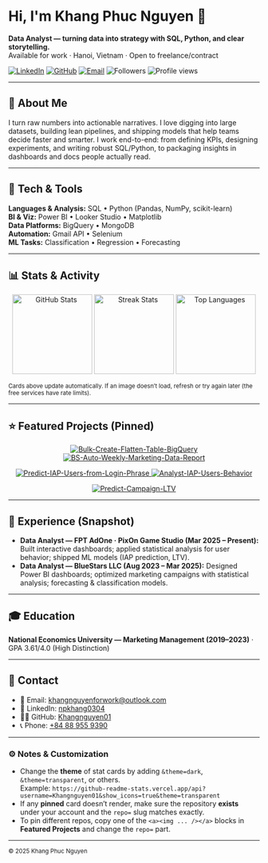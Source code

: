 # Hi, I'm Khang Phuc Nguyen 👋

**Data Analyst — turning data into strategy with SQL, Python, and clear storytelling.**  
Available for work · Hanoi, Vietnam · Open to freelance/contract

[![LinkedIn](https://img.shields.io/badge/LinkedIn-Profile-0A66C2?logo=linkedin&logoColor=white)](https://www.linkedin.com/in/npkhang0304/)
[![GitHub](https://img.shields.io/badge/GitHub-Khangnguyen01-181717?logo=github&logoColor=white)](https://github.com/Khangnguyen01)
[![Email](https://img.shields.io/badge/Email-khangnguyenforwork%40outlook.com-464EB8?logo=microsoftoutlook&logoColor=white)](mailto:khangnguyenforwork@outlook.com)
![Followers](https://img.shields.io/github/followers/Khangnguyen01?style=flat&logo=github)
![Profile views](https://komarev.com/ghpvc/?username=Khangnguyen01&style=flat)

---

## 🧭 About Me

I turn raw numbers into actionable narratives. I love digging into large datasets, building lean pipelines, and shipping models that help teams decide faster and smarter. I work end-to-end: from defining KPIs, designing experiments, and writing robust SQL/Python, to packaging insights in dashboards and docs people actually read.

---

## 🧰 Tech & Tools

**Languages & Analysis:** SQL • Python (Pandas, NumPy, scikit-learn)  
**BI & Viz:** Power BI • Looker Studio • Matplotlib  
**Data Platforms:** BigQuery • MongoDB  
**Automation:** Gmail API • Selenium  
**ML Tasks:** Classification • Regression • Forecasting

---

## 📊 Stats & Activity

<div align="center">

<!-- Overall GitHub Stats -->
<img src="https://github-readme-stats.vercel.app/api?username=Khangnguyen01&show_icons=true&rank_icon=github&hide_title=false&include_all_commits=true&hide_border=true" height="160" alt="GitHub Stats" />

<!-- Streak Stats -->
<img src="https://streak-stats.demolab.com?user=Khangnguyen01&hide_border=true" height="160" alt="Streak Stats" />

<!-- Top Languages -->
<img src="https://github-readme-stats.vercel.app/api/top-langs/?username=Khangnguyen01&layout=compact&hide_border=true" height="160" alt="Top Languages" />

</div>

<sub>Cards above update automatically. If an image doesn’t load, refresh or try again later (the free services have rate limits).</sub>

---

## ⭐ Featured Projects (Pinned)

<p align="center">
  <a href="https://github.com/Khangnguyen01/Bulk-Create-Flatten-Table-BigQuery">
    <img src="https://github-readme-stats.vercel.app/api/pin/?username=Khangnguyen01&repo=Bulk-Create-Flatten-Table-BigQuery&hide_border=true" alt="Bulk-Create-Flatten-Table-BigQuery" />
  </a>
  <a href="https://github.com/Khangnguyen01/BS-Auto-Weekly-Marketing-Data-Report">
    <img src="https://github-readme-stats.vercel.app/api/pin/?username=Khangnguyen01&repo=BS-Auto-Weekly-Marketing-Data-Report&hide_border=true" alt="BS-Auto-Weekly-Marketing-Data-Report" />
  </a>
</p>

<p align="center">
  <a href="https://github.com/Khangnguyen01/Predict-IAP-Users-from-Login-Phrase">
    <img src="https://github-readme-stats.vercel.app/api/pin/?username=Khangnguyen01&repo=Predict-IAP-Users-from-Login-Phrase&hide_border=true" alt="Predict-IAP-Users-from-Login-Phrase" />
  </a>
  <a href="https://github.com/Khangnguyen01/Analyst-IAP-Users-Behavior">
    <img src="https://github-readme-stats.vercel.app/api/pin/?username=Khangnguyen01&repo=Analyst-IAP-Users-Behavior&hide_border=true" alt="Analyst-IAP-Users-Behavior" />
  </a>
</p>

<p align="center">
  <a href="https://github.com/Khangnguyen01/Predict-Campaign-LTV">
    <img src="https://github-readme-stats.vercel.app/api/pin/?username=Khangnguyen01&repo=Predict-Campaign-LTV&hide_border=true" alt="Predict-Campaign-LTV" />
  </a>
  <!-- 🔧 If the repo name differs, change the `repo=` slug above to the exact repository name. -->
</p>

---

## 💼 Experience (Snapshot)

- **Data Analyst — FPT AdOne · PixOn Game Studio (Mar 2025 – Present):** Built interactive dashboards; applied statistical analysis for user behavior; shipped ML models (IAP prediction, LTV).
- **Data Analyst — BlueStars LLC (Aug 2023 – Mar 2025):** Designed Power BI dashboards; optimized marketing campaigns with statistical analysis; forecasting & classification models.

---

## 🎓 Education

**National Economics University — Marketing Management (2019–2023)** · GPA 3.61/4.0 (High Distinction)

---

## 🤝 Contact

- 📧 Email: [khangnguyenforwork@outlook.com](mailto:khangnguyenforwork@outlook.com)  
- 💼 LinkedIn: [npkhang0304](https://www.linkedin.com/in/npkhang0304/)  
- 🧑‍💻 GitHub: [Khangnguyen01](https://github.com/Khangnguyen01)  
- 📞 Phone: [+84 88 955 9390](tel:+84889559390)

---

### ⚙️ Notes & Customization

- Change the **theme** of stat cards by adding `&theme=dark`, `&theme=transparent`, or others.  
  Example: `https://github-readme-stats.vercel.app/api?username=Khangnguyen01&show_icons=true&theme=transparent`
- If any **pinned** card doesn’t render, make sure the repository **exists** under your account and the `repo=` slug matches exactly.
- To pin different repos, copy one of the `<a><img ... /></a>` blocks in **Featured Projects** and change the `repo=` part.

---

<sub>© 2025 Khang Phuc Nguyen</sub>
